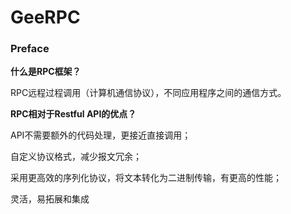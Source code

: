 # GeeRPC


### Preface 

**什么是RPC框架？**

RPC远程过程调用（计算机通信协议），不同应用程序之间的通信方式。






**RPC相对于Restful API的优点？**


API不需要额外的代码处理，更接近直接调用；

自定义协议格式，减少报文冗余；

采用更高效的序列化协议，将文本转化为二进制传输，有更高的性能；

灵活，易拓展和集成
